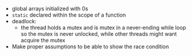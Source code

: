 - global arrays initialized with 0s
- `static` declared within the scope of a function
- deadlock:
	- the thread holds a mutex and is mutex in a never-ending while loop so the mutex is never unlocked, while other threads might want acquire the mutex
- Make proper assumptions to be able to show the race condition